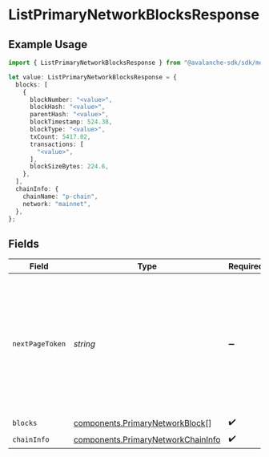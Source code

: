 # ListPrimaryNetworkBlocksResponse

## Example Usage

```typescript
import { ListPrimaryNetworkBlocksResponse } from "@avalanche-sdk/sdk/models/components";

let value: ListPrimaryNetworkBlocksResponse = {
  blocks: [
    {
      blockNumber: "<value>",
      blockHash: "<value>",
      parentHash: "<value>",
      blockTimestamp: 524.38,
      blockType: "<value>",
      txCount: 5417.02,
      transactions: [
        "<value>",
      ],
      blockSizeBytes: 224.6,
    },
  ],
  chainInfo: {
    chainName: "p-chain",
    network: "mainnet",
  },
};
```

## Fields

| Field                                                                                                                                  | Type                                                                                                                                   | Required                                                                                                                               | Description                                                                                                                            |
| -------------------------------------------------------------------------------------------------------------------------------------- | -------------------------------------------------------------------------------------------------------------------------------------- | -------------------------------------------------------------------------------------------------------------------------------------- | -------------------------------------------------------------------------------------------------------------------------------------- |
| `nextPageToken`                                                                                                                        | *string*                                                                                                                               | :heavy_minus_sign:                                                                                                                     | A token, which can be sent as `pageToken` to retrieve the next page. If this field is omitted or empty, there are no subsequent pages. |
| `blocks`                                                                                                                               | [components.PrimaryNetworkBlock](../../models/components/primarynetworkblock.md)[]                                                     | :heavy_check_mark:                                                                                                                     | N/A                                                                                                                                    |
| `chainInfo`                                                                                                                            | [components.PrimaryNetworkChainInfo](../../models/components/primarynetworkchaininfo.md)                                               | :heavy_check_mark:                                                                                                                     | N/A                                                                                                                                    |